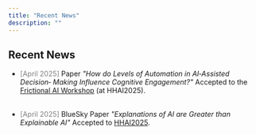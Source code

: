 ```yaml
---
title: "Recent News"
description: ""
---
```



## Recent News
* <span style="color: gray;">[April 2025]</span> Paper _"How do Levels of Automation in AI‑Assisted Decision‑ Making Influence Cognitive Engagement?"_ Accepted to the [Frictional AI Workshop](https://sites.google.com/view/frictional-ai/home?authuser=0) (at HHAI2025).
<br> <br>

* <span style="color: gray;">[April 2025]</span> BlueSky Paper _"Explanations of AI are Greater than Explainable AI"_ Accepted to [HHAI2025](https://hhai-conference.org/2025/).


<!--* <span style="color: gray;">[April 2024]</span> I am selected as a recipient of Purdue's **Graduate School Summer Research Grant** for Summer 2024.
<br> <br>

<!--* <span style="color: gray;">[January 2024]</span> 2 papers (as first author) have been accepted for **CHI 2024**.
<br> <br>

* <span style="color: gray;">[October 2023]</span> I have received the **Graduate Teaching Award** from the Department of Computer Science at Purdue University. This award is given to recognize the excellent teaching and leadership by graduate teaching assistants (GTAs).
<br> <br>

* <span style="color: gray;">[August 2023]</span> Our study on ChatGPT vs. StackOverflow is covered by [The Register](https://www.theregister.com/2023/08/07/chatgpt_stack_overflow_ai/), [CIO](https://www.cio-online.com/actualites/lire-des-erreurs-issues-de-l-ia-vont-se-glisser-dans-les-logiciels-commerciaux-15115.html), and many other news media around the globe.
<br> 
